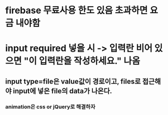 # firebase 무료사용 한도 있음 초과하면 요금 내야함
# input required 넣을 시 -> 입력란 비어 있으면 "이 입력란을 작성하세요." 나옴
## input type=file은  value값이 경로이고, files로 접근해야 input에 넣은 file의 data가 나온다.
### animation은 css or jQuery로 해결하자